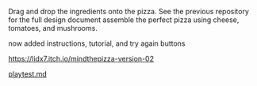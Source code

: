 Drag and drop the ingredients onto the pizza.
See the previous repository for the full design document 
assemble the perfect pizza using cheese, tomatoes, and mushrooms.

now added instructions, tutorial, and try again buttons

https://lidx7.itch.io/mindthepizza-version-02

[playtest.md
](https://github.com/Gamedev-Projects-2025/mindThePizza/blob/main/playtest.md)

